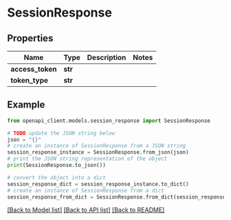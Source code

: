 # SessionResponse


## Properties

Name | Type | Description | Notes
------------ | ------------- | ------------- | -------------
**access_token** | **str** |  | 
**token_type** | **str** |  | 

## Example

```python
from openapi_client.models.session_response import SessionResponse

# TODO update the JSON string below
json = "{}"
# create an instance of SessionResponse from a JSON string
session_response_instance = SessionResponse.from_json(json)
# print the JSON string representation of the object
print(SessionResponse.to_json())

# convert the object into a dict
session_response_dict = session_response_instance.to_dict()
# create an instance of SessionResponse from a dict
session_response_from_dict = SessionResponse.from_dict(session_response_dict)
```
[[Back to Model list]](../README.md#documentation-for-models) [[Back to API list]](../README.md#documentation-for-api-endpoints) [[Back to README]](../README.md)



